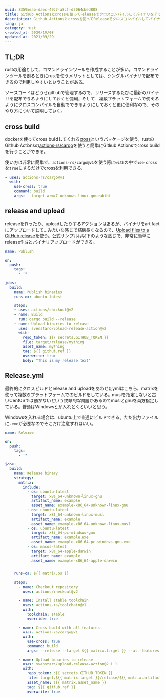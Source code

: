 ```yaml
---
uuid: 8359beab-daec-4977-a8cf-d2064cbed808
title: Github Actionsとcrossを使ってReleaseでクロスコンパイルしてバイナリをアップロードする
description: Github Actionsとcrossを使ってReleaseでクロスコンパイルしてバイナリをアップロードする
lang: ja
category: rust
created_at: 2020/10/08
updated_at: 2021/09/29
---
```


## TL;DR

rustの用途として、コマンドラインツールを作成することが多い。コマンドラインツールを創るときにrustを使うメリットとしては、シングルバイナリで配布できるので利用しやすいということがある。

ソースコードはどうせgithubで管理するので、リリースするたびに最新のバイナリを配布できるようにしておくと便利。そして、複数プラットフォームで使えるようにクロスコンパイルを自動でできるようにしておくと更に便利なので、そのやり方について説明していく。

## cross build

dockerを使ってcross buildしてくれる[cross](https://github.com/rust-embedded/cross)というパッケージを使う。rustのGithub Actionsの[actions-rs/cargo](https://github.com/actions-rs/cargo)を使うと簡単にGithub Actionsでcross buildを行うことができる。

使い方は非常に簡単で、`actions-rs/cargo@v1`を使う際に`with`の中で`use-cross`を`true`にするだけでcrossを利用できる。

```yaml
- uses: actions-rs/cargo@v1
  with:
    use-cross: true
    command: build
    args: --target armv7-unknown-linux-gnueabihf
```

## release and upload

releaseを作ったり、uploadしたりするアクションはあるが、バイナリをartifactにアップロードして...みたいな感じで結構長くなるので、[Upload files to a GitHub release](https://github.com/marketplace/actions/upload-files-to-a-github-release)を使う。公式サンプルは以下のような感じで、非常に簡単にrelease作成とバイナリアップロードができる。

```yml:title=simple_example.yml
name: Publish

on:
  push:
    tags:
      - '*'

jobs:
  build:
    name: Publish binaries
    runs-on: ubuntu-latest

    steps:
    - uses: actions/checkout@v2
    - name: Build
      run: cargo build --release
    - name: Upload binaries to release
      uses: svenstaro/upload-release-action@v2
      with:
        repo_token: ${{ secrets.GITHUB_TOKEN }}
        file: target/release/mything
        asset_name: mything
        tag: ${{ github.ref }}
        overwrite: true
        body: "This is my release text"
```

## Release.yml

最終的にクロスビルドとrelease and uploadをあわせたymlはこちら。matrixを使って複数のプラットフォームでのビルドをしている。muslを指定しないと古いCentOSでは動かないという致命的な問題があるのでmuslとgnuを両方指定している。普通はWindowsとか入れとくといいと思う。

Windowsを入れる場合は、ubuntu上で普通にビルドできる。ただ出力ファイルに`.exe`が必要なのでそこだけ注意すればいい。

```yml:title=Release.yml
name: Release

on:
  push:
    tags:
      - '*'

jobs:
  build:
    name: Release binary
    strategy:
      matrix:
        include:
          - os: ubuntu-latest
            target: x86_64-unknown-linux-gnu
            artifact_name: example
            asset_name: example-x86_64-unknown-linux-gnu
          - os: ubuntu-latest
            target: x86_64-unknown-linux-musl
            artifact_name: example
            asset_name: example-x86_64-unknown-linux-musl
          - os: ubuntu-latest
            target: x86_64-pc-windows-gnu
            artifact_name: example.exe
            asset_name: example-x86_64-pc-windows-gnu.exe
          - os: macos-latest
            target: x86_64-apple-darwin
            artifact_name: example
            asset_name: example-x86_64-apple-darwin


    runs-on: ${{ matrix.os }}

    steps:
      - name: Checkout repository
        uses: actions/checkout@v2

      - name: Install stable toolchain
        uses: actions-rs/toolchain@v1
        with:
          toolchain: stable
          override: true

      - name: Cross build with all features
        uses: actions-rs/cargo@v1
        with:
          use-cross: true 
          command: build
          args: --release --target ${{ matrix.target }} --all-features --verbose

      - name: Upload binaries to release
        uses: svenstaro/upload-release-action@2.1.1
        with:
          repo_token: ${{ secrets.GITHUB_TOKEN }}
          file: target/${{ matrix.target }}/release/${{ matrix.artifact_name }}
          asset_name: ${{ matrix.asset_name }}
          tag: ${{ github.ref }}
          overwrite: true
```